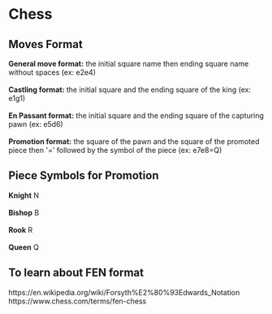 # Chess  
<h2>Moves Format</h2>  
  
**General move format:** the initial square name then ending square name without spaces (ex: e2e4) <br />  
**Castling format:** the initial square and the ending square of the king (ex: e1g1) <br />  
**En Passant format:** the initial square and the ending square of the capturing pawn (ex: e5d6) <br />  
**Promotion format:** the square of the pawn and the square of the promoted piece then '=' followed by the symbol of the piece (ex: e7e8=Q)   
  
  
<h2>Piece Symbols for Promotion</h2>  
  
**Knight** N <br />  
**Bishop** B <br />  
**Rook** R <br />  
**Queen** Q
  
  
<h2>To learn about FEN format</h2>  
https://en.wikipedia.org/wiki/Forsyth%E2%80%93Edwards_Notation <br />  
https://www.chess.com/terms/fen-chess <br />

